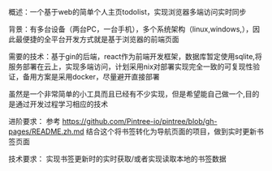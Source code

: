 概述：一个基于web的简单个人主页todolist，实现浏览器多端访问实时同步

背景：有多台设备（两台PC，一台手机），多个系统架构（linux,windows,），因此最便捷的全平台开发方式就是基于浏览器的前端页面


需要的技术：基于gin的后端，react作为前端开发框架，数据库暂定使用sqlite,将服务部署在云上，实现多端访问，计划采用nix对部署实现完全一致的可复现性验证，备用方案是采用docker，尽量避开直接部署

虽然是一个非常简单的小工具而且已经有不少实现，但是希望能自己做一个,目的是通过开发过程学习相应的技术

进阶要求：
参考
https://github.com/Pintree-io/pintree/blob/gh-pages/README.zh.md
结合这个将书签转化为导航页面的项目，做到实时更新书签页面

技术要求：
实现书签更新时的实时获取/或者实现读取本地的书签数据
